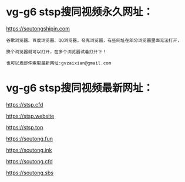 # vg-g6 stsp搜同视频永久网址：

https://soutongshipin.com


```
谷歌浏览器、百度浏览器、QQ浏览器，夸克浏览器，有些网址在部分浏览器里面无法打开，

换个浏览器就可以打开，在多个浏览器试着打开下！

也可以发邮件索取最新网址:gvzaixian@gmail.com
```
# vg-g6 stsp搜同视频最新网址：

https://stsp.cfd

https://stsp.website

https://stsp.top

https://soutong.fun

https://soutong.ink

https://soutong.cfd

https://soutong.sbs
